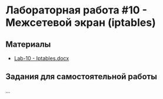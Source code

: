 # Лабораторная работа #10 - Межсетевой экран (iptables)

## Материалы
- [Lab-10 - Iptables.docx](https://github.com/xarll/vpr/blob/main/items/os1/lab10/Lab-10%20-%20Iptables.docx)

## Задания для самостоятельной работы
...
